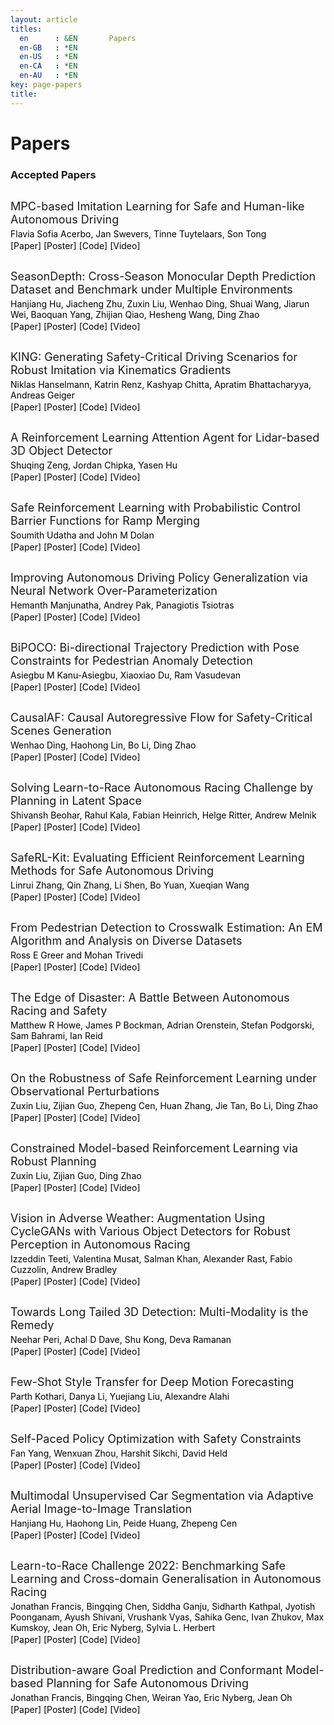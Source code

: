 ```yaml
---
layout: article
titles:
  en      : &EN       Papers
  en-GB   : *EN
  en-US   : *EN
  en-CA   : *EN
  en-AU   : *EN
key: page-papers
title:
---
```


<style>
.article__header h1 {
    display: none;
}
</style>

# Papers

### Accepted Papers

<div class="container" style="margin-top:30px;margin-bottom:30px;">
    <p style="margin:0 0 4px 0;font-size:18px;">MPC-based Imitation Learning for Safe and Human-like Autonomous Driving</p>
    <p style="margin:0 0 2px 0;font-size:14px;color:#000000;">Flavia Sofia Acerbo, Jan Swevers, Tinne Tuytelaars, Son Tong</p>
    <p style="margin:0 0 20px 0;font-size:14px;color:#000000;">[Paper] [Poster] [Code] [Video]</p>
</div>

<div class="container" style="margin-top:30px;margin-bottom:30px;">
    <p style="margin:0 0 4px 0;font-size:18px;">SeasonDepth: Cross-Season Monocular Depth Prediction Dataset and Benchmark under Multiple Environments</p>
    <p style="margin:0 0 2px 0;font-size:14px;color:#000000;">Hanjiang Hu, Jiacheng Zhu, Zuxin Liu, Wenhao Ding, Shuai Wang, Jiarun Wei, Baoquan Yang, Zhijian Qiao, Hesheng Wang, Ding Zhao</p>
    <p style="margin:0 0 20px 0;font-size:14px;color:#000000;">[Paper] [Poster] [Code] [Video]</p>
</div>

<div class="container" style="margin-top:30px;margin-bottom:30px;">
    <p style="margin:0 0 4px 0;font-size:18px;">KING: Generating Safety-Critical Driving Scenarios for Robust Imitation via Kinematics Gradients</p>
    <p style="margin:0 0 2px 0;font-size:14px;color:#000000;">Niklas Hanselmann, Katrin Renz, Kashyap Chitta, Apratim Bhattacharyya, Andreas Geiger</p>
    <p style="margin:0 0 20px 0;font-size:14px;color:#000000;">[Paper] [Poster] [Code] [Video]</p>
</div>

<div class="container" style="margin-top:30px;margin-bottom:30px;">
    <p style="margin:0 0 4px 0;font-size:18px;">A Reinforcement Learning Attention Agent for Lidar-based 3D Object Detector</p>
    <p style="margin:0 0 2px 0;font-size:14px;color:#000000;">Shuqing Zeng, Jordan Chipka, Yasen Hu</p>
    <p style="margin:0 0 20px 0;font-size:14px;color:#000000;">[Paper] [Poster] [Code] [Video]</p>
</div>

<div class="container" style="margin-top:30px;margin-bottom:30px;">
    <p style="margin:0 0 4px 0;font-size:18px;">Safe Reinforcement Learning with Probabilistic Control Barrier Functions for Ramp Merging</p>
    <p style="margin:0 0 2px 0;font-size:14px;color:#000000;">Soumith Udatha and John M Dolan</p>
    <p style="margin:0 0 20px 0;font-size:14px;color:#000000;">[Paper] [Poster] [Code] [Video]</p>
</div>

<div class="container" style="margin-top:30px;margin-bottom:30px;">
    <p style="margin:0 0 4px 0;font-size:18px;">Improving Autonomous Driving Policy Generalization via Neural Network Over-Parameterization</p>
    <p style="margin:0 0 2px 0;font-size:14px;color:#000000;">Hemanth Manjunatha, Andrey Pak, Panagiotis Tsiotras</p>
    <p style="margin:0 0 20px 0;font-size:14px;color:#000000;">[Paper] [Poster] [Code] [Video]</p>
</div>

<div class="container" style="margin-top:30px;margin-bottom:30px;">
    <p style="margin:0 0 4px 0;font-size:18px;">BiPOCO: Bi-directional Trajectory Prediction with Pose Constraints for Pedestrian Anomaly Detection</p>
    <p style="margin:0 0 2px 0;font-size:14px;color:#000000;">Asiegbu M Kanu-Asiegbu, Xiaoxiao Du, Ram Vasudevan</p>
    <p style="margin:0 0 20px 0;font-size:14px;color:#000000;">[Paper] [Poster] [Code] [Video]</p>
</div>

<div class="container" style="margin-top:30px;margin-bottom:30px;">
    <p style="margin:0 0 4px 0;font-size:18px;">CausalAF: Causal Autoregressive Flow for Safety-Critical Scenes Generation</p>
    <p style="margin:0 0 2px 0;font-size:14px;color:#000000;">Wenhao Ding, Haohong Lin, Bo Li, Ding Zhao</p>
    <p style="margin:0 0 20px 0;font-size:14px;color:#000000;">[Paper] [Poster] [Code] [Video]</p>
</div>

<div class="container" style="margin-top:30px;margin-bottom:30px;">
    <p style="margin:0 0 4px 0;font-size:18px;">Solving Learn-to-Race Autonomous Racing Challenge by Planning in Latent Space</p>
    <p style="margin:0 0 2px 0;font-size:14px;color:#000000;">Shivansh Beohar, Rahul Kala, Fabian Heinrich, Helge Ritter, Andrew Melnik</p>
    <p style="margin:0 0 20px 0;font-size:14px;color:#000000;">[Paper] [Poster] [Code] [Video]</p>
</div>

<div class="container" style="margin-top:30px;margin-bottom:30px;">
    <p style="margin:0 0 4px 0;font-size:18px;">SafeRL-Kit: Evaluating Efficient Reinforcement Learning Methods for Safe Autonomous Driving</p>
    <p style="margin:0 0 2px 0;font-size:14px;color:#000000;">Linrui Zhang, Qin Zhang, Li Shen, Bo Yuan, Xueqian Wang</p>
    <p style="margin:0 0 20px 0;font-size:14px;color:#000000;">[Paper] [Poster] [Code] [Video]</p>
</div>

<div class="container" style="margin-top:30px;margin-bottom:30px;">
    <p style="margin:0 0 4px 0;font-size:18px;">From Pedestrian Detection to Crosswalk Estimation: An EM Algorithm and Analysis on Diverse Datasets</p>
    <p style="margin:0 0 2px 0;font-size:14px;color:#000000;">Ross E Greer and Mohan Trivedi</p>
    <p style="margin:0 0 20px 0;font-size:14px;color:#000000;">[Paper] [Poster] [Code] [Video]</p>
</div>

<div class="container" style="margin-top:30px;margin-bottom:30px;">
    <p style="margin:0 0 4px 0;font-size:18px;">The Edge of Disaster: A Battle Between Autonomous Racing and Safety</p>
    <p style="margin:0 0 2px 0;font-size:14px;color:#000000;">Matthew R Howe, James P Bockman, Adrian Orenstein, Stefan Podgorski, Sam Bahrami, Ian Reid</p>
    <p style="margin:0 0 20px 0;font-size:14px;color:#000000;">[Paper] [Poster] [Code] [Video]</p>
</div>

<div class="container" style="margin-top:30px;margin-bottom:30px;">
    <p style="margin:0 0 4px 0;font-size:18px;">On the Robustness of Safe Reinforcement Learning under Observational Perturbations</p>
    <p style="margin:0 0 2px 0;font-size:14px;color:#000000;">Zuxin Liu, Zijian Guo, Zhepeng Cen, Huan Zhang, Jie Tan, Bo Li, Ding Zhao</p>
    <p style="margin:0 0 20px 0;font-size:14px;color:#000000;">[Paper] [Poster] [Code] [Video]</p>
</div>

<div class="container" style="margin-top:30px;margin-bottom:30px;">
    <p style="margin:0 0 4px 0;font-size:18px;">Constrained Model-based Reinforcement Learning via Robust Planning</p>
    <p style="margin:0 0 2px 0;font-size:14px;color:#000000;">Zuxin Liu, Zijian Guo, Ding Zhao</p>
    <p style="margin:0 0 20px 0;font-size:14px;color:#000000;">[Paper] [Poster] [Code] [Video]</p>
</div>

<div class="container" style="margin-top:30px;margin-bottom:30px;">
    <p style="margin:0 0 4px 0;font-size:18px;">Vision in Adverse Weather: Augmentation Using CycleGANs with Various Object Detectors for Robust Perception in Autonomous Racing</p>
    <p style="margin:0 0 2px 0;font-size:14px;color:#000000;">Izzeddin Teeti, Valentina Musat, Salman Khan, Alexander Rast, Fabio Cuzzolin, Andrew Bradley</p>
    <p style="margin:0 0 20px 0;font-size:14px;color:#000000;">[Paper] [Poster] [Code] [Video]</p>
</div>

<div class="container" style="margin-top:30px;margin-bottom:30px;">
    <p style="margin:0 0 4px 0;font-size:18px;">Towards Long Tailed 3D Detection: Multi-Modality is the Remedy</p>
    <p style="margin:0 0 2px 0;font-size:14px;color:#000000;">Neehar Peri, Achal D Dave, Shu Kong, Deva Ramanan</p>
    <p style="margin:0 0 20px 0;font-size:14px;color:#000000;">[Paper] [Poster] [Code] [Video]</p>
</div>

<div class="container" style="margin-top:30px;margin-bottom:30px;">
    <p style="margin:0 0 4px 0;font-size:18px;">Few-Shot Style Transfer for Deep Motion Forecasting</p>
    <p style="margin:0 0 2px 0;font-size:14px;color:#000000;">Parth Kothari, Danya Li, Yuejiang Liu, Alexandre Alahi</p>
    <p style="margin:0 0 20px 0;font-size:14px;color:#000000;">[Paper] [Poster] [Code] [Video]</p>
</div>

<div class="container" style="margin-top:30px;margin-bottom:30px;">
    <p style="margin:0 0 4px 0;font-size:18px;">Self-Paced Policy Optimization with Safety Constraints</p>
    <p style="margin:0 0 2px 0;font-size:14px;color:#000000;">Fan Yang, Wenxuan Zhou, Harshit Sikchi, David Held</p>
    <p style="margin:0 0 20px 0;font-size:14px;color:#000000;">[Paper] [Poster] [Code] [Video]</p>
</div>

<div class="container" style="margin-top:30px;margin-bottom:30px;">
    <p style="margin:0 0 4px 0;font-size:18px;">Multimodal Unsupervised Car Segmentation via Adaptive Aerial Image-to-Image Translation</p>
    <p style="margin:0 0 2px 0;font-size:14px;color:#000000;">Hanjiang Hu, Haohong Lin, Peide Huang, Zhepeng Cen</p>
    <p style="margin:0 0 20px 0;font-size:14px;color:#000000;">[Paper] [Poster] [Code] [Video]</p>
</div>

<div class="container" style="margin-top:30px;margin-bottom:30px;">
    <p style="margin:0 0 4px 0;font-size:18px;">Learn-to-Race Challenge 2022: Benchmarking Safe Learning and Cross-domain Generalisation in Autonomous Racing</p>
    <p style="margin:0 0 2px 0;font-size:14px;color:#000000;">Jonathan Francis, Bingqing Chen, Siddha Ganju, Sidharth Kathpal, Jyotish Poonganam, Ayush Shivani, Vrushank Vyas, Sahika Genc, Ivan Zhukov, Max Kumskoy, Jean Oh, Eric Nyberg, Sylvia L. Herbert</p>
    <p style="margin:0 0 20px 0;font-size:14px;color:#000000;">[Paper] [Poster] [Code] [Video]</p>
</div>

<div class="container" style="margin-top:30px;margin-bottom:30px;">
    <p style="margin:0 0 4px 0;font-size:18px;">Distribution-aware Goal Prediction and Conformant Model-based Planning for Safe Autonomous Driving</p>
    <p style="margin:0 0 2px 0;font-size:14px;color:#000000;">Jonathan Francis, Bingqing Chen, Weiran Yao, Eric Nyberg, Jean Oh</p>
    <p style="margin:0 0 20px 0;font-size:14px;color:#000000;">[Paper] [Poster] [Code] [Video]</p>
</div>
